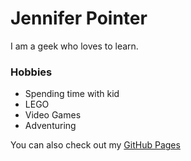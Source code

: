 # Jennifer Pointer

I am a geek who loves to learn.

### Hobbies

* Spending time with kid
* LEGO
* Video Games
* Adventuring

You can also check out my [GitHub Pages](https://pointer-jen.github.io/)